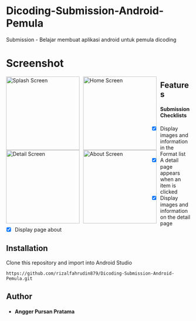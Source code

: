 # Dicoding-Submission-Android-Pemula
Submission - Belajar membuat aplikasi android untuk pemula dicoding

# Screenshot
<img src="https://user-images.githubusercontent.com/41522863/89706120-04101380-d98d-11ea-8fd3-338e272affb0.jpg"
     alt="Splash Screen"
     style="float: left; margin-right: 10px;"
     width="200" />
<img src="https://user-images.githubusercontent.com/41522863/89706121-07a39a80-d98d-11ea-860e-99b3b091a9dc.jpg"
     alt="Home Screen"
     style="float: left; margin-right: 10px;"
     width="200" />
<img src="https://user-images.githubusercontent.com/41522863/89706126-0a05f480-d98d-11ea-918c-b165c3e6e651.jpg"
     alt="Detail Screen"
     style="float: left; margin-right: 10px;"
     width="200" />
<img src="https://user-images.githubusercontent.com/41522863/89706127-0c684e80-d98d-11ea-974f-51db7bbe8add.jpg"
     alt="About Screen"
     style="float: left; margin-right: 10px;"
     width="200" />
     
## Features
#### Submission Checklists
- [x] Display images and information in the Format list
- [x] A detail page appears when an item is clicked
- [x] Display images and information on the detail page
- [x] Display page about

## Installation
Clone this repository and import into Android Studio
```
https://github.com/rizalfahrudin879/Dicoding-Submission-Android-Pemula.git
```
## Author
* #### Angger Pursan Pratama
